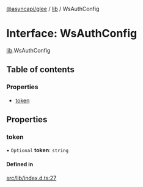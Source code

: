[@asyncapi/glee](../README.md) / [lib](../modules/lib.md) / WsAuthConfig

# Interface: WsAuthConfig

[lib](../modules/lib.md).WsAuthConfig

## Table of contents

### Properties

- [token](lib.WsAuthConfig.md#token)

## Properties

### token

• `Optional` **token**: `string`

#### Defined in

[src/lib/index.d.ts:27](https://github.com/asyncapi/glee/blob/18cded6/src/lib/index.d.ts#L27)
